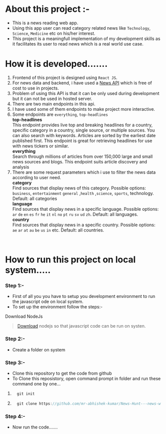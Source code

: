 # About this project :-

+ This is a news reading web app.
+ Using this app user can read category related news like `Technology`, `Science`, `Medicine` etc on his/her interest.
+ This project is a meaningfull implementation of my development skills as it facilitates its user to read news which is a real world use case.

# How it is developed.......
1. Frontend of this project is designed using `React JS`.
2. For news data and backend, i have used a [News API](https://content.api.news/v3/.......) which is free of cost to use in projects.
3. Problem of using this API is that it can be only used during development but it can not be used in hosted server.
4. There are two main endpoints in this api.
5. I have used some of them endpoints to make project more interactive.
6. Some endpoints are `everything`, `top-headlines`<br/>
**top-headlines**<br/>
This endpoint provides live top and breaking headlines for a country, specific category in a country, single source, or multiple sources. You can also search with keywords. Articles are sorted by the earliest date published first.
This endpoint is great for retrieving headlines for use with news tickers or similar.<br/>
**everything**<br/>
Search through millions of articles from over 150,000 large and small news sources and blogs.
This endpoint suits article discovery and analysis
7. There are some request parameters which i use to filter the news data according to user need.<br/>
**category**<br/>
Find sources that display news of this category. Possible options: `business`,  `entertainment` `general` ,`health` ,`science`, `sports`, technology. Default: all categories<br/>
**language**<br/>
Find sources that display news in a specific language. Possible options: `ar` `de` `en` `es` `fr` `he` `it` `nl` `no` `pt` `ru` `sv` `ud` `zh`. Default: all languages.<br/>
**country**<br/>
Find sources that display news in a specific country. Possible options: `ae` `ar` `at` `au` `be` `us` `in` etc. Default: all countries.<br/>
<br/>

# How to run this project on local system.....

### Step 1:-
+ First of all you you have to setup you development environment to run the javascript ode on local system.
+ To set up the environment follow the steps:-

Download NodeJs
> [Download](https://download-nodejs.com) nodejs so that javascript code can be run on systen.
### Step 2:-
+ Create a folder on system

### Step 3:-
+ Clone this repository to get the code from github
+ To Clone this reposistory, open command prompt in folder and run these command one by one...
1. ``` js
     git init
   ```
2. ``` js
     git clone https://github.com/mr-abhishek-kumar/News-Hunt---news-web-app.git
   ```
### Step 4:-
+ Now run the code.......
